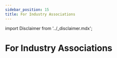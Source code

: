 ```yaml
---
sidebar_position: 15
title: For Industry Associations
---
```


import Disclaimer from '../\_disclaimer.mdx';

<Disclaimer />


# For Industry Associations

